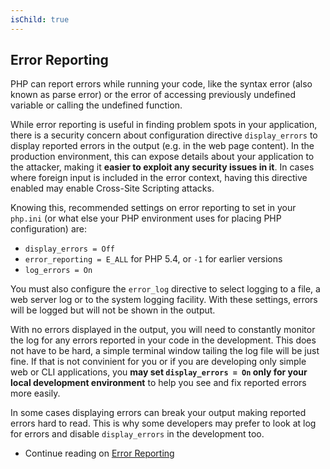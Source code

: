 ```yaml
---
isChild: true
---
```


## Error Reporting

PHP can report errors while running your code, like the syntax error (also known as parse error) or the error of
accessing previously undefined variable or calling the undefined function.

While error reporting is useful in finding problem spots in your application, there is a security concern about
configuration directive `display_errors` to display reported errors in the output (e.g. in the web page content). In the
production environment, this can expose details about your application to the attacker, making it __easier to exploit
any security issues in it__. In cases where foreign input is included in the error context, having this directive
enabled may enable Cross-Site Scripting attacks.

Knowing this, recommended settings on error reporting to set in your `php.ini` (or what else your PHP environment uses
for placing PHP configuration) are:

- `display_errors = Off`
- `error_reporting = E_ALL` for PHP 5.4, or `-1` for earlier versions
- `log_errors = On`

You must also configure the `error_log` directive to select logging to a file, a web server log or to the system logging
facility. With these settings, errors will be logged but will not be shown in the output.

With no errors displayed in the output, you will need to constantly monitor the log for any errors reported in your
code in the development. This does not have to be hard, a simple terminal window tailing the log file will be just fine.
If that is not convinient for you or if you are developing only simple web or CLI applications, you __may set
`display_errors = On` only for your local development environment__ to help you see and fix reported errors more easily.

In some cases displaying errors can break your output making reported errors hard to read. This is why some developers
may prefer to look at log for errors and disable `display_errors` in the development too.

* Continue reading on [Error Reporting](/pages/Error-Reporting.html)
